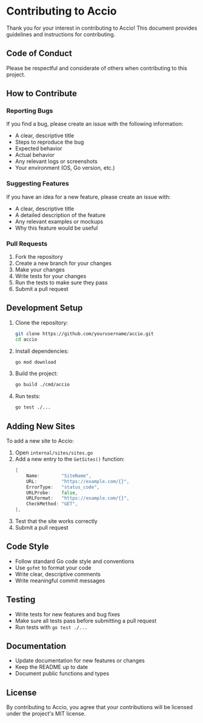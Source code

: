 # Contributing to Accio

Thank you for your interest in contributing to Accio! This document provides guidelines and instructions for contributing.

## Code of Conduct

Please be respectful and considerate of others when contributing to this project.

## How to Contribute

### Reporting Bugs

If you find a bug, please create an issue with the following information:

- A clear, descriptive title
- Steps to reproduce the bug
- Expected behavior
- Actual behavior
- Any relevant logs or screenshots
- Your environment (OS, Go version, etc.)

### Suggesting Features

If you have an idea for a new feature, please create an issue with:

- A clear, descriptive title
- A detailed description of the feature
- Any relevant examples or mockups
- Why this feature would be useful

### Pull Requests

1. Fork the repository
2. Create a new branch for your changes
3. Make your changes
4. Write tests for your changes
5. Run the tests to make sure they pass
6. Submit a pull request

## Development Setup

1. Clone the repository:
   ```bash
   git clone https://github.com/yourusername/accio.git
   cd accio
   ```

2. Install dependencies:
   ```bash
   go mod download
   ```

3. Build the project:
   ```bash
   go build ./cmd/accio
   ```

4. Run tests:
   ```bash
   go test ./...
   ```

## Adding New Sites

To add a new site to Accio:

1. Open `internal/sites/sites.go`
2. Add a new entry to the `GetSites()` function:
   ```go
   {
       Name:        "SiteName",
       URL:         "https://example.com/{}",
       ErrorType:   "status_code",
       URLProbe:    false,
       URLFormat:   "https://example.com/{}",
       CheckMethod: "GET",
   },
   ```
3. Test that the site works correctly
4. Submit a pull request

## Code Style

- Follow standard Go code style and conventions
- Use `gofmt` to format your code
- Write clear, descriptive comments
- Write meaningful commit messages

## Testing

- Write tests for new features and bug fixes
- Make sure all tests pass before submitting a pull request
- Run tests with `go test ./...`

## Documentation

- Update documentation for new features or changes
- Keep the README up to date
- Document public functions and types

## License

By contributing to Accio, you agree that your contributions will be licensed under the project's MIT license.